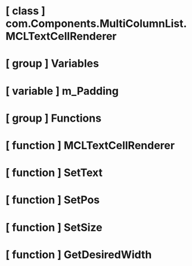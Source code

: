 # [ class ] com.Components.MultiColumnList.MCLTextCellRenderer

# [ group ] Variables

# [ variable ] m_Padding

# [ group ] Functions

# [ function ] MCLTextCellRenderer

# [ function ] SetText

# [ function ] SetPos

# [ function ] SetSize

# [ function ] GetDesiredWidth

